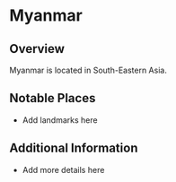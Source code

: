 # Myanmar
## Overview
Myanmar is located in South-Eastern Asia.

## Notable Places
- Add landmarks here

## Additional Information
- Add more details here
